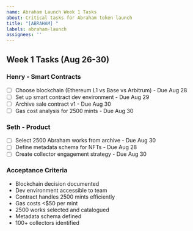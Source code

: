 ```yaml
---
name: Abraham Launch Week 1 Tasks
about: Critical tasks for Abraham token launch
title: "[ABRAHAM] "
labels: abraham-launch
assignees: ''
---
```


## Week 1 Tasks (Aug 26-30)

### Henry - Smart Contracts
- [ ] Choose blockchain (Ethereum L1 vs Base vs Arbitrum) - Due Aug 28
- [ ] Set up smart contract dev environment - Due Aug 29  
- [ ] Archive sale contract v1 - Due Aug 30
- [ ] Gas cost analysis for 2500 mints - Due Aug 30

### Seth - Product
- [ ] Select 2500 Abraham works from archive - Due Aug 30
- [ ] Define metadata schema for NFTs - Due Aug 28
- [ ] Create collector engagement strategy - Due Aug 30

### Acceptance Criteria
- Blockchain decision documented
- Dev environment accessible to team
- Contract handles 2500 mints efficiently
- Gas costs <$50 per mint
- 2500 works selected and catalogued
- Metadata schema defined
- 100+ collectors identified